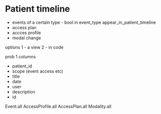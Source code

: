 # Patient timeline

- events of a certain type - bool in event_type appear_in_patient_timeline
- access plan
- accces profile
- modal change

options
1 - a view
2 - in code

prob 1
columns
- patient_id 
- scope (event access etc)
- title
- date
- user
- description
- id


Event.all
AccessProfile.all
AccessPlan.all
Modality.all

